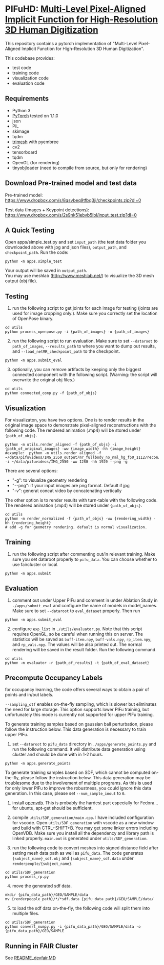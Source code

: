 # PIFuHD: [Multi-Level Pixel-Aligned Implicit Function for High-Resolution 3D Human Digitization](https://shunsukesaito.github.io/PIFuHD/)

This repository contains a pytorch implementation of "Multi-Level Pixel-Aligned Implicit Function for High-Resolution 3D Human Digitization".

This codebase provides: 
- test code
- training code
- visualization code
- evaluation code

## Requirements
- Python 3
- [PyTorch](https://pytorch.org/) tested on 1.1.0
- json
- PIL
- skimage
- tqdm
- [trimesh](https://trimsh.org/) with pyembree
- cv2
- tensorboard
- tqdm
- OpenGL (for rendering)
- tinyobjloader (need to compile from source, but only for rendering)



## Download Pre-trained model and test data

Pre-trained model: https://www.dropbox.com/s/8qsvbeq9tfbq3ji/checkpoints.zip?dl=0

Test data (Images + Keypoint detections): https://www.dropbox.com/s/2s9nk51ebvb5ibl/input_test.zip?dl=0

## A Quick Testing
Open apps/simple_test.py and set `input_path` (the test data folder you downloaded above with jpg and json files), `output_path`, and `checkpoint_path`. Run the code:
```
python -m apps.simple_test
```

Your output will be saved in `output_path`.  
You may use meshlab (http://www.meshlab.net/) to visualize the 3D mesh output (obj file). 


## Testing
1. run the following script to get joints for each image for testing (joints are used for image cropping only.). Make sure you correctly set the location of OpenPose binary.
```
cd utils
python process_openpose.py -i {path_of_images} -o {path_of_images}
```

2. run the following script to run evaluation. Make sure to set `--dataroot` to `path_of_images`, `--results_path` to where you want to dump out results, and `--load_netMR_checkpoint_path` to the checkpoint.
```
python -m apps.submit_eval
```

3. optionally, you can remove artifacts by keeping only the biggest connected component with the following script. (Warning: the script will overwrite the original obj files.)
```
cd utils
python connected_comp.py -f {path_of_objs}
```

## Visualization
For visualizaton, you have two options. One is to render results in the original image space to demonstrate pixel-aligned reconstructions with the following code. The rendered animation (.mp4) will be stored under `{path_of_objs}`.
```
python -m utils.render_aligned -f {path_of_objs} -i {path_of_original_images} -ww {image_width} -hh {image_height} 
#example:  python -m utils.render_aligned -f ~/data/pifuvideos/IMG_2550_output/mr_fullbody_no_nml_hg_fp0_1112/recon/ -i ~/data/pifuvideos/IMG_2550 -ww 1280 -hh 1920 --png -g
```

There are several options:
- "-g": to visualize geometry rendering
- "--png": if your input images are png format. Default if jpg
- "-v": generat concat video by concatenating vertically



The other option is to render results with turn-table with the following code. The rendered animation (.mp4) will be stored under `{path_of_objs}`.
```
cd utils
python -m render_normalized -f {path_of_objs} -ww {rendering_width} -hh {rendering_height} 
# add -g for geometry rendering. default is normal visualization.
```

## Training 
1. run the following script after commenting out/in relevant training. Make sure you set dataroot properly to `pifu_data`. You can choose whether to use faircluster or local. 
```
python -m apps.submit
```


## Evaluation
1. comment out under Upper PIFu and comment in under Ablation Study in `./apps/submit_eval` and configure the name of models in model_names. Make sure to set `--dataroot` to `eval_dataset` properly. Then run
```
python -m apps.submit_eval
```

2. configure `exp_list` in `./utils/evaluator.py`. Note that this script requires OpenGL, so be careful when running this on server. The statistics will be saved as `buff-item.npy`, `buff-vals.npy`, `rp_item.npy`, and `rp_vals.npy`. The values will be also printed out. The normal rendering will be saved in the result folder. Run the following command.
```
cd utils
python -m evaluator -r {path_of_results} -t {path_of_eval_dataset}
```


## Precompute Occupancy Labels
for occupancy learning, the code offers several ways to obtain a pair of points and in/out labels. 

`--sampling_otf` enables on-the-fly sampling, which is slower but eliminates the need for large storage. This option supports lower PIFu training, but unfortunately this mode is currently not supported for upper PIFu training.

To generate training samples based on gaussian ball perturbation, please follow the instruction below. This data generation is necessary to train upper PIFu.

1. set `--dataroot` to `pifu_data` directory in `./apps/generate_points.py` and run the following command. It will distribute data generation using cluster and should be done with in 1-2 hours.
```
python -m apps.generate_points
```

To generate training samples based on SDF, which cannot be computed on-the-fly, please follow the instruction below. This data generation may be troublesome due to the involvement of multiple programs. As this is used for only lower PIFu to improve the robustness, you could ignore this data generation. In this case, please set `--num_sample_inout` to `0`.
1. install [openvdb](https://www.openvdb.org/download/). This is probably the hardest part especially for Fedora... for ubuntu, apt-get should be sufficient.

2. compile `utils/SDF_generation/main.cpp`. I have included configuration for vscode. Open `utils/SDF_generation` with vscode as a new window and build with CTRL+SHIFT+B. You may get some linker errors including OpenVDB. Make sure you install all the dependency and library path is linked properly.  `main.out` is generated under `utils/SDF_generation`.

3. run the following code to convert meshes into signed distance field after setting mesh data path as well as `pifu_data`. The code generates `{subject_name}_sdf.obj` and `{subject_name}_sdf.data` under `renderpeople/{subject_name}`.
```
cd utils/SDF_generation
python process_rp.py
```

4. move the generated sdf data.
```
mkdir {pifu_data_path}/GEO/SAMPLE/data
mv {renderpeople_path}/*/*sdf.data {pifu_data_path}/GEO/SAMPLE/data/
```

5. to load the sdf data on-the-fly, the following code will split them into multiple files.
```
cd utils/SDF_generation
python convert_numpy.py -i {pifu_data_path}/GEO/SAMPLE/data -o {pifu_data_path}/GEO/SAMPLE 
```


## Running in FAIR Cluster
See [README_devfair.MD](README_devfair.MD)
